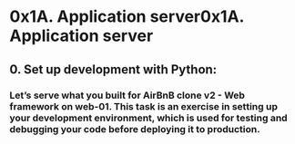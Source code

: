 # 0x1A. Application server0x1A. Application server
## 0. Set up development with Python:
### Let’s serve what you built for AirBnB clone v2 - Web framework on web-01. This task is an exercise in setting up your development environment, which is used for testing and debugging your code before deploying it to production.
